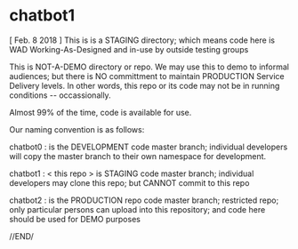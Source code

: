 # chatbot1

[ Feb. 8 2018 ] 
  This is is a STAGING directory; which means code here is WAD 
  Working-As-Designed and in-use by outside testing groups 

  This is NOT-A-DEMO directory or repo. We may use this to demo
  to informal audiences; but there is NO committment to maintain
  PRODUCTION Service Delivery levels. In other words, this repo 
  or its code may not be in running conditions -- occassionally. 

  Almost 99% of the time, code is available for use. 

  Our naming convention is as follows: 
 
  chatbot0 : is the DEVELOPMENT code master branch; individual 
             developers will copy the master branch to their 
             own namespace for development.

  chatbot1 : < this repo > is STAGING code master branch; individual 
             developers may clone this repo; but CANNOT commit to this 
             repo

  chatbot2 : is the PRODUCTION repo code master branch; restricted repo; 
             only particular persons can upload into this repository; 
             and code here should be used for DEMO purposes

//END/  

